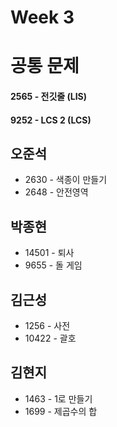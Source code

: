 # Week 3

# 공통 문제
#### 2565 - 전깃줄 (LIS)
#### 9252 - LCS 2 (LCS)

## 오준석
* 2630 - 색종이 만들기
* 2648 - 안전영역

## 박종현
* 14501 - 퇴사
* 9655 - 돌 게임

## 김근성
* 1256 - 사전
* 10422 - 괄호

## 김현지
* 1463 - 1로 만들기
* 1699 - 제곱수의 합
